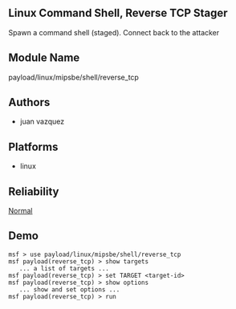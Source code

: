## Linux Command Shell, Reverse TCP Stager

Spawn a command shell (staged). Connect back to the attacker


## Module Name
payload/linux/mipsbe/shell/reverse_tcp

## Authors
* juan vazquez





## Platforms
* linux

## Reliability
[Normal](https://github.com/rapid7/metasploit-framework/wiki/Exploit-Ranking)

## Demo

```
msf > use payload/linux/mipsbe/shell/reverse_tcp
msf payload(reverse_tcp) > show targets
   ... a list of targets ...
msf payload(reverse_tcp) > set TARGET <target-id>
msf payload(reverse_tcp) > show options
   ... show and set options ...
msf payload(reverse_tcp) > run
```
    
    